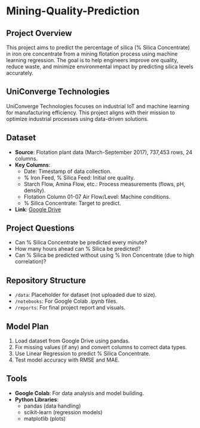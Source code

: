 # Mining-Quality-Prediction

## Project Overview
This project aims to predict the percentage of silica (% Silica Concentrate) in iron ore concentrate from a mining flotation process using machine learning regression. The goal is to help engineers improve ore quality, reduce waste, and minimize environmental impact by predicting silica levels accurately.

## UniConverge Technologies
UniConverge Technologies focuses on industrial IoT and machine learning for manufacturing efficiency. This project aligns with their mission to optimize industrial processes using data-driven solutions.

## Dataset
- **Source**: Flotation plant data (March-September 2017), 737,453 rows, 24 columns.
- **Key Columns**:
  - Date: Timestamp of data collection.
  - % Iron Feed, % Silica Feed: Initial ore quality.
  - Starch Flow, Amina Flow, etc.: Process measurements (flows, pH, density).
  - Flotation Column 01-07 Air Flow/Level: Machine conditions.
  - % Silica Concentrate: Target to predict.
- **Link**: [Google Drive](https://drive.google.com/file/d/1N80d8eTDAf1JMQXGQbHDAUaMGRyA8QG3/view?usp=sharing)

## Project Questions
- Can % Silica Concentrate be predicted every minute?
- How many hours ahead can % Silica be predicted?
- Can % Silica be predicted without using % Iron Concentrate (due to high correlation)?

## Repository Structure
- `/data`: Placeholder for dataset (not uploaded due to size).
- `/notebooks`: For Google Colab .ipynb files.
- `/reports`: For final project report and visuals.

## Model Plan
1. Load dataset from Google Drive using pandas.
2. Fix missing values (if any) and convert columns to correct data types.
3. Use Linear Regression to predict % Silica Concentrate.
4. Test model accuracy with RMSE and MAE.

## Tools
- **Google Colab**: For data analysis and model building.
- **Python Libraries**: 
  - pandas (data handling)
  - scikit-learn (regression models)
  - matplotlib (plots)
